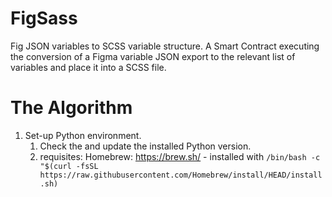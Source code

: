 # FigSass

Fig JSON variables to SCSS variable structure. A Smart Contract executing the conversion of a Figma variable JSON export to the relevant list of variables and place it into a SCSS file.

# The Algorithm

1. Set-up Python environment.
   1. Check the and update the installed Python version.
   2. requisites: Homebrew: <https://brew.sh/> - installed with `/bin/bash -c "$(curl -fsSL https://raw.githubusercontent.com/Homebrew/install/HEAD/install.sh)`

